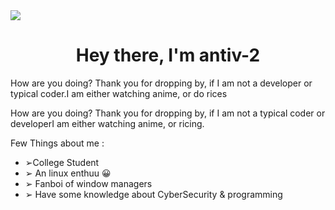 <div>
<img align="center" src="https://media.tenor.com/Pb1TfZhr-OQAAAAC/spy-x-family-anya.gif">
  <h1 align="center"> Hey there, I'm antiv-2</a></h1>
How are you doing? Thank you for dropping by, if I am not a developer or typical coder.I am either watching anime, or do rices

How are you doing? Thank you for dropping by, if I am not a typical coder or developerI am either watching anime, or ricing. 

Few Things about me :
 <ul>
   <li>➢College Student </li>
   <li>➢ An linux enthuu 😀</li>
  <li>➢ Fanboi of window managers  </li>
  <li> ➢ Have some knowledge about CyberSecurity & programming  </li>
   <div>
